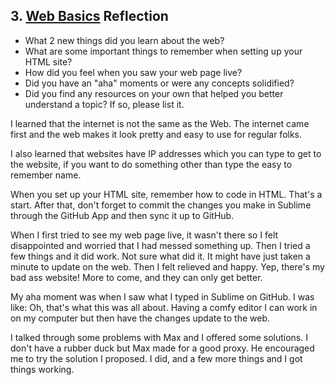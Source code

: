 ## 3. [Web Basics](3_web_basics/readme.md) Reflection

* What 2 new things did you learn about the web?
* What are some important things to remember when setting up your HTML site?
* How did you feel when you saw your web page live?
* Did you have an "aha" moments or were any concepts solidified?
* Did you find any resources on your own that helped you better understand a topic? If so, please list it.

I learned that the internet is not the same as the Web.  The internet came first and the web makes it look pretty and easy to use for regular folks.

I also learned that websites have IP addresses which you can type to get to the website, if you want to do something other than type the easy to remember name.

When you set up your HTML site, remember how to code in HTML.  That's a start.  After that, don't forget to commit the changes you make in Sublime through the GitHub App and then sync it up to GitHub.

When I first tried to see my web page live, it wasn't there so I felt disappointed and worried that I had messed something up.  Then I tried a few things and it did work.  Not sure what did it.  It might have just taken a minute to update on the web.  Then I felt relieved and happy.  Yep, there's my bad ass website!  More to come, and they can only get better.

My aha moment was when I saw what I typed in Sublime on GitHub.  I was like:  Oh, that's what this was all about.  Having a comfy editor I can work in on my computer but then have the changes update to the web.

I talked through some problems with Max and I offered some solutions.  I don't have a rubber duck but Max made for a good proxy.  He encouraged me to try the solution I proposed.  I did, and a few more things and I got things working.


